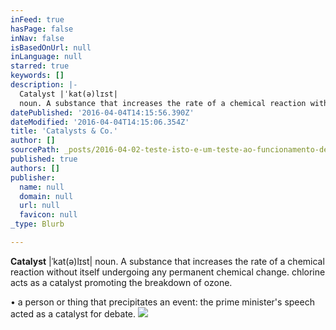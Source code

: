 ```yaml
---
inFeed: true
hasPage: false
inNav: false
isBasedOnUrl: null
inLanguage: null
starred: true
keywords: []
description: |-
  Catalyst |ˈkat(ə)lɪst|
  noun. A substance that increases the rate of a chemical reaction without itself undergoing any permanent chemical change. chlorine acts as a catalyst promoting the breakdown of ozone.
datePublished: '2016-04-04T14:15:56.390Z'
dateModified: '2016-04-04T14:15:06.354Z'
title: 'Catalysts & Co.'
author: []
sourcePath: _posts/2016-04-02-teste-isto-e-um-teste-ao-funcionamento-desta-plataforma.md
published: true
authors: []
publisher:
  name: null
  domain: null
  url: null
  favicon: null
_type: Blurb

---
```

**Catalyst** |ˈkat(ə)lɪst|
noun. A substance that increases the rate of a chemical reaction without itself undergoing any permanent chemical change. chlorine acts as a catalyst promoting the breakdown of ozone.

• a person or thing that precipitates an event: the prime minister's speech acted as a catalyst for debate.
![](https://the-grid-user-content.s3-us-west-2.amazonaws.com/ecb57b23-2ce1-42f9-a4f2-20c6dfa9df44.jpg)